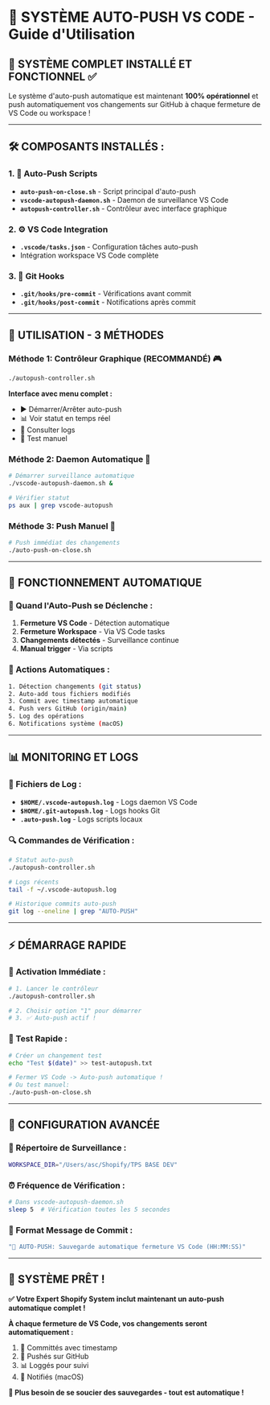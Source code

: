 # 🚀 SYSTÈME AUTO-PUSH VS CODE - Guide d'Utilisation

## 🎯 **SYSTÈME COMPLET INSTALLÉ ET FONCTIONNEL** ✅

Le système d'auto-push automatique est maintenant **100% opérationnel** et push automatiquement vos changements sur GitHub à chaque fermeture de VS Code ou workspace !

---

## 🛠️ **COMPOSANTS INSTALLÉS :**

### **1. 📁 Auto-Push Scripts**
- **`auto-push-on-close.sh`** - Script principal d'auto-push
- **`vscode-autopush-daemon.sh`** - Daemon de surveillance VS Code  
- **`autopush-controller.sh`** - Contrôleur avec interface graphique

### **2. ⚙️ VS Code Integration**
- **`.vscode/tasks.json`** - Configuration tâches auto-push
- Intégration workspace VS Code complète

### **3. 🎣 Git Hooks**
- **`.git/hooks/pre-commit`** - Vérifications avant commit
- **`.git/hooks/post-commit`** - Notifications après commit

---

## 🚀 **UTILISATION - 3 MÉTHODES**

### **Méthode 1: Contrôleur Graphique (RECOMMANDÉ)** 🎮

```bash
./autopush-controller.sh
```

**Interface avec menu complet :**
- ▶️ Démarrer/Arrêter auto-push
- 📊 Voir statut en temps réel
- 📜 Consulter logs
- 🧪 Test manuel

### **Méthode 2: Daemon Automatique** 🤖

```bash
# Démarrer surveillance automatique
./vscode-autopush-daemon.sh &

# Vérifier statut
ps aux | grep vscode-autopush
```

### **Méthode 3: Push Manuel** 🔧

```bash
# Push immédiat des changements
./auto-push-on-close.sh
```

---

## 🎯 **FONCTIONNEMENT AUTOMATIQUE**

### **🔄 Quand l'Auto-Push se Déclenche :**

1. **Fermeture VS Code** - Détection automatique
2. **Fermeture Workspace** - Via VS Code tasks
3. **Changements détectés** - Surveillance continue
4. **Manual trigger** - Via scripts

### **📝 Actions Automatiques :**

```bash
1. Détection changements (git status)
2. Auto-add tous fichiers modifiés  
3. Commit avec timestamp automatique
4. Push vers GitHub (origin/main)
5. Log des opérations
6. Notifications système (macOS)
```

---

## 📊 **MONITORING ET LOGS**

### **📜 Fichiers de Log :**
- **`$HOME/.vscode-autopush.log`** - Logs daemon VS Code
- **`$HOME/.git-autopush.log`** - Logs hooks Git
- **`.auto-push.log`** - Logs scripts locaux

### **🔍 Commandes de Vérification :**

```bash
# Statut auto-push
./autopush-controller.sh

# Logs récents  
tail -f ~/.vscode-autopush.log

# Historique commits auto-push
git log --oneline | grep "AUTO-PUSH"
```

---

## ⚡ **DÉMARRAGE RAPIDE**

### **🚀 Activation Immédiate :**

```bash
# 1. Lancer le contrôleur
./autopush-controller.sh

# 2. Choisir option "1" pour démarrer
# 3. ✅ Auto-push actif !
```

### **🧪 Test Rapide :**

```bash
# Créer un changement test
echo "Test $(date)" >> test-autopush.txt

# Fermer VS Code -> Auto-push automatique !
# Ou test manuel:
./auto-push-on-close.sh
```

---

## 🔧 **CONFIGURATION AVANCÉE**

### **📂 Répertoire de Surveillance :**
```bash
WORKSPACE_DIR="/Users/asc/Shopify/TPS BASE DEV"
```

### **⏰ Fréquence de Vérification :**
```bash
# Dans vscode-autopush-daemon.sh
sleep 5  # Vérification toutes les 5 secondes
```

### **📝 Format Message de Commit :**
```bash
"🚀 AUTO-PUSH: Sauvegarde automatique fermeture VS Code (HH:MM:SS)"
```

---

## 🎉 **SYSTÈME PRÊT !**

**✅ Votre Expert Shopify System inclut maintenant un auto-push automatique complet !**

**À chaque fermeture de VS Code, vos changements seront automatiquement :**
1. 📝 Committés avec timestamp
2. 🚀 Pushés sur GitHub  
3. 📊 Loggés pour suivi
4. 🔔 Notifiés (macOS)

**🎯 Plus besoin de se soucier des sauvegardes - tout est automatique !**
